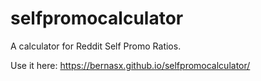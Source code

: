 # selfpromocalculator
A calculator for Reddit Self Promo Ratios.

Use it here:
https://bernasx.github.io/selfpromocalculator/
